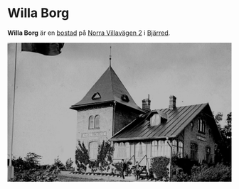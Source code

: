 # Willa Borg

**Willa Borg** är en [bostad](bostad) på [Norra Villavägen 2](norra%20villavägen%202) i [Bjärred](bjärred).

![Willa_Borg_001](images/willa_borg_001.jpg)
